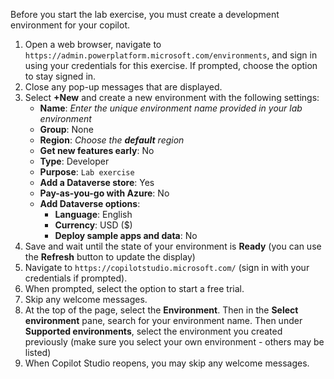 
Before you start the lab exercise, you must create a development environment for your copilot.

1. Open a web browser, navigate to `https://admin.powerplatform.microsoft.com/environments`, and sign in using your credentials for this exercise. If prompted, choose the option to stay signed in.
1. Close any pop-up messages that are displayed.
1. Select **+New** and create a new environment with the following settings:
    - **Name**: *Enter the unique environment name provided in your lab environment*
    - **Group**: None
    - **Region**: *Choose the **default** region*
    - **Get new features early**: No
    - **Type**: Developer
    - **Purpose**: `Lab exercise`
    - **Add a Dataverse store**: Yes
    - **Pay-as-you-go with Azure**: No
    - **Add Dataverse options**:
        - **Language**: English
        - **Currency**: USD ($)
        - **Deploy sample apps and data**: No
1. Save and wait until the state of your environment is **Ready** (you can use the **Refresh** button to update the display)
1. Navigate to `https://copilotstudio.microsoft.com/` (sign in with your credentials if prompted).
1. When prompted, select the option to start a free trial.
1. Skip any welcome messages.
1. At the top of the page, select the **Environment**. Then in the **Select environment** pane, search for your environment name. Then under **Supported environments**, select the environment you created previously (make sure you select your own environment - others may be listed)
1. When Copilot Studio reopens, you may skip any welcome messages.

